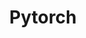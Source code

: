 ---
layout: list
title: Pytorch
slug: pytorch
category: study
menu: false
submenu: true
order: 5
description: >
   Pytorch
---